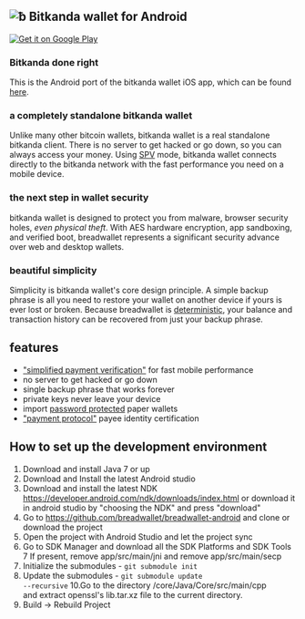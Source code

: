 ![ƀ](/images/icon.png) Bitkanda wallet for Android
----------------------------------

[![Get it on Google Play](/images/icon-google-play.png)](https://play.google.com/store/apps/details?id=com.breadwallet)

### Bitkanda done right

This is the Android port of the bitkanda wallet iOS app, which can be found [here](https://github.com/breadwallet/breadwallet/).

### a completely standalone bitkanda wallet

Unlike many other bitcoin wallets, bitkanda wallet is a real standalone bitkanda client. There is no server to get hacked or go down, so you can always access your money. Using [SPV](https://en.bitcoin.it/wiki/Thin_Client_Security#Header-Only_Clients) mode, bitkanda wallet connects directly to the bitkanda network with the fast performance you need on a mobile device.

### the next step in wallet security

bitkanda wallet is designed to protect you from malware, browser security holes, *even physical theft*. With AES hardware encryption, app sandboxing, and verified boot, breadwallet represents a significant security advance over web and desktop wallets.

### beautiful simplicity

Simplicity is bitkanda wallet's core design principle. A simple backup phrase is all you need to restore your wallet on another device if yours is ever lost or broken.  Because breadwallet is  [deterministic](https://github.com/bitcoin/bips/blob/master/bip-0032.mediawiki), your balance and transaction history can be recovered from just your backup phrase.

## features

- ["simplified payment verification"](https://github.com/bitcoin/bips/blob/master/bip-0037.mediawiki) for fast mobile performance
- no server to get hacked or go down
- single backup phrase that works forever
- private keys never leave your device
- import [password protected](https://github.com/bitcoin/bips/blob/master/bip-0038.mediawiki) paper wallets
- ["payment protocol"](https://github.com/bitcoin/bips/blob/master/bip-0070.mediawiki) payee identity certification

## How to set up the development environment
1. Download and install Java 7 or up
2. Download and Install the latest Android studio
3. Download and install the latest NDK https://developer.android.com/ndk/downloads/index.html or download it in android studio by "choosing the NDK" and press "download"
4. Go to https://github.com/breadwallet/breadwallet-android and clone or download the project
5. Open the project with Android Studio and let the project sync
6. Go to SDK Manager and download all the SDK Platforms and SDK Tools
7  If present, remove app/src/main/jni and remove app/src/main/secp
8. Initialize the submodules - <code>git submodule init</code>
9. Update the submodules - <code>git submodule update --recursive</code>
10.Go to the directory  /core/Java/Core/src/main/cpp  
and extract openssl's lib.tar.xz file to the current directory. 
11. Build -> Rebuild Project
